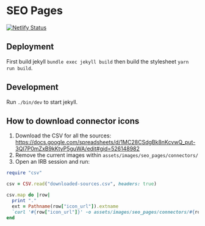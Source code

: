 # SEO Pages

[![Netlify Status](https://api.netlify.com/api/v1/badges/87e236c7-b801-4a6c-9125-c4f5abc39585/deploy-status)](https://app.netlify.com/sites/frolicking-longma-3a99db/deploys)

## Deployment
First build jekyll `bundle exec jekyll build` then build the stylesheet `yarn run build`.

## Development
Run `./bin/dev` to start jekyll.

## How to download connector icons

1. Download the CSV for all the sources: https://docs.google.com/spreadsheets/d/1MC28CSdgBk8nKcvwQ_put-3QI7P0mZxB9kKtyP5guWA/edit#gid=526148982
2. Remove the current images within `assets/images/seo_pages/connectors/`
3. Open an IRB session and run:

```ruby
require "csv"

csv = CSV.read("downloaded-sources.csv", headers: true)

csv.map do |row|
  print "."
  ext = Pathname(row["icon_url"]).extname
  `curl '#{row["icon_url"]}' -o assets/images/seo_pages/connectors/#{row["schema_name"]}#{ext} -s`
end
```
